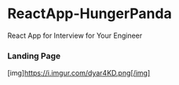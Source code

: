 # ReactApp-HungerPanda
React App for Interview for Your Engineer 

### Landing Page
[img]https://i.imgur.com/dyar4KD.png[/img]
